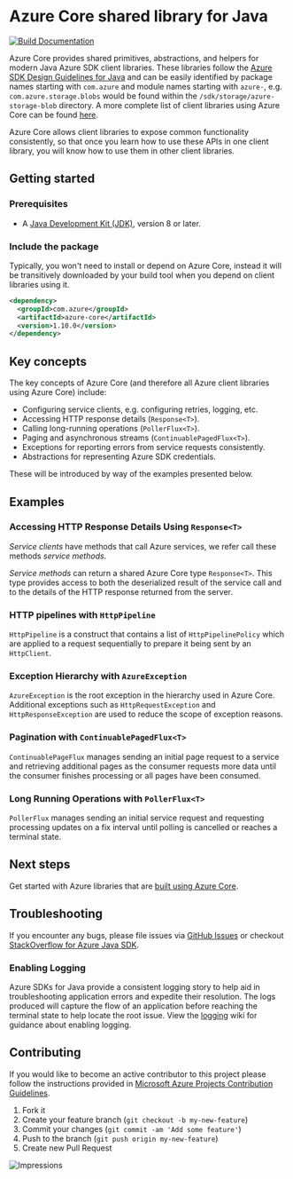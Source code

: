 # Azure Core shared library for Java

[![Build Documentation](https://img.shields.io/badge/documentation-published-blue.svg)](https://azure.github.io/azure-sdk-for-java)

Azure Core provides shared primitives, abstractions, and helpers for modern Java Azure SDK client libraries.
These libraries follow the [Azure SDK Design Guidelines for Java](https://azure.github.io/azure-sdk/java_introduction.html)
and can be easily identified by package names starting with `com.azure` and module names starting with `azure-`,
e.g. `com.azure.storage.blobs` would be found within the `/sdk/storage/azure-storage-blob` directory. A more complete
list of client libraries using Azure Core can be found [here](https://azure.github.io/azure-sdk/releases/latest/#java-packages).

Azure Core allows client libraries to expose common functionality consistently, so that once you learn how to use these
APIs in one client library, you will know how to use them in other client libraries.

## Getting started

### Prerequisites

- A [Java Development Kit (JDK)][jdk_link], version 8 or later.

### Include the package

Typically, you won't need to install or depend on Azure Core, instead it will be transitively downloaded by your build
tool when you depend on client libraries using it.

[//]: # ({x-version-update-start;com.azure:azure-core;current})
```xml
<dependency>
  <groupId>com.azure</groupId>
  <artifactId>azure-core</artifactId>
  <version>1.10.0</version>
</dependency>
```
[//]: # ({x-version-update-end})

## Key concepts

The key concepts of Azure Core (and therefore all Azure client libraries using Azure Core) include:

- Configuring service clients, e.g. configuring retries, logging, etc.
- Accessing HTTP response details (`Response<T>`).
- Calling long-running operations (`PollerFlux<T>`).
- Paging and asynchronous streams (`ContinuablePagedFlux<T>`).
- Exceptions for reporting errors from service requests consistently.
- Abstractions for representing Azure SDK credentials.

These will be introduced by way of the examples presented below.

## Examples

### Accessing HTTP Response Details Using `Response<T>`

_Service clients_ have methods that call Azure services, we refer call these methods _service methods_.

_Service methods_ can return a shared Azure Core type `Response<T>`. This type provides access to both the
deserialized result of the service call and to the details of the HTTP response returned from the server.

### HTTP pipelines with `HttpPipeline`

`HttpPipeline` is a construct that contains a list of `HttpPipelinePolicy` which are applied to a request
sequentially to prepare it being sent by an `HttpClient`.

### Exception Hierarchy with `AzureException`

`AzureException` is the root exception in the hierarchy used in Azure Core. Additional exceptions such as
`HttpRequestException` and `HttpResponseException` are used to reduce the scope of exception reasons.

### Pagination with `ContinuablePagedFlux<T>`

`ContinuablePageFlux` manages sending an initial page request to a service and retrieving additional pages as the
consumer requests more data until the consumer finishes processing or all pages have been consumed.

### Long Running Operations with `PollerFlux<T>`

`PollerFlux` manages sending an initial service request and requesting processing updates on a fix interval until polling is cancelled or reaches a terminal state.

## Next steps

Get started with Azure libraries that are [built using Azure Core](https://azure.github.io/azure-sdk/releases/latest/#java).

## Troubleshooting

If you encounter any bugs, please file issues via [GitHub Issues](https://github.com/Azure/azure-sdk-for-java/issues/new/choose)
or checkout [StackOverflow for Azure Java SDK](https://stackoverflow.com/questions/tagged/azure-java-sdk).

### Enabling Logging

Azure SDKs for Java provide a consistent logging story to help aid in troubleshooting application errors and expedite
their resolution. The logs produced will capture the flow of an application before reaching the terminal state to help
locate the root issue. View the [logging][logging] wiki for guidance about enabling logging.

## Contributing

If you would like to become an active contributor to this project please follow the instructions provided in
[Microsoft Azure Projects Contribution Guidelines](https://azure.github.io/guidelines.html).

1. Fork it
2. Create your feature branch (`git checkout -b my-new-feature`)
3. Commit your changes (`git commit -am 'Add some feature'`)
4. Push to the branch (`git push origin my-new-feature`)
5. Create new Pull Request

<!-- links -->
[logging]: https://github.com/Azure/azure-sdk-for-java/wiki/Logging-with-Azure-SDK
[jdk_link]: https://docs.microsoft.com/java/azure/jdk/?view=azure-java-stable

![Impressions](https://azure-sdk-impressions.azurewebsites.net/api/impressions/azure-sdk-for-java%2Fsdk%2Fcore%2Fazure-core%2FREADME.png)
